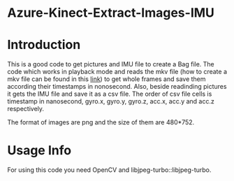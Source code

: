 # Azure-Kinect-Extract-Images-IMU
# Introduction

This is a good code to get pictures and IMU file to create a Bag file. The code which works in playback mode and reads the mkv file (how to create a mkv file can be found in this [link](https://docs.microsoft.com/en-us/azure/kinect-dk/azure-kinect-recorder)) to get whole frames and save them according their timestamps in nonosecond. Also, beside readinding pictures it gets the IMU file and save it as a csv file. The order of csv file cells is timestamp in nanosecond, gyro.x, gyro.y, gyro.z, acc.x, acc.y and acc.z respectively.

The format of images are png and the size of them are 480*752.

# Usage Info
For using this code you need OpenCV and libjpeg-turbo::libjpeg-turbo.
